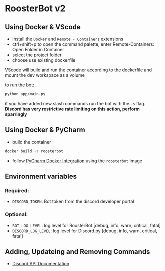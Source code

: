 # RoosterBot v2


## Using Docker & VScode
- install the `Docker` and `Remote - Containers` extensions
- ctrl+shift+p to open the command palette, enter Remote-Containers: Open Folder in Container
- select the project folder
- choose use existing dockerfile

VScode will build and run the container according to the dockerfile and mount the dev workspace as a volume

to run the bot:
```bash
python app/main.py
```
if you have added new slash commands run the bot with the `-s` flag. **Discord has very restrictive rate limiting on this action, perform sparringly**

## Using Docker & PyCharm
- build the container
```bash 
docker build -t roosterbot
```
- follow [PyCharm Docker Integration](https://www.jetbrains.com/help/pycharm/using-docker-as-a-remote-interpreter.html#config-docker) using the `roosterbot` image


## Environment variables

### Required:
- `DISCORD_TOKEN`: Bot token from the discord developer portal

### Optional:
- `BOT_LOG_LEVEL`: log level for RoosterBot [debug, info, warn, critical, fatal]
- `DISCORD_LOG_LEVEL`: log level for Discord.py [debug, info, warn, critical, fatal]

## Adding, Updateing and Removing Commands
- [Discord API Documentation](https://discord.com/developers/docs/interactions/application-commands)
